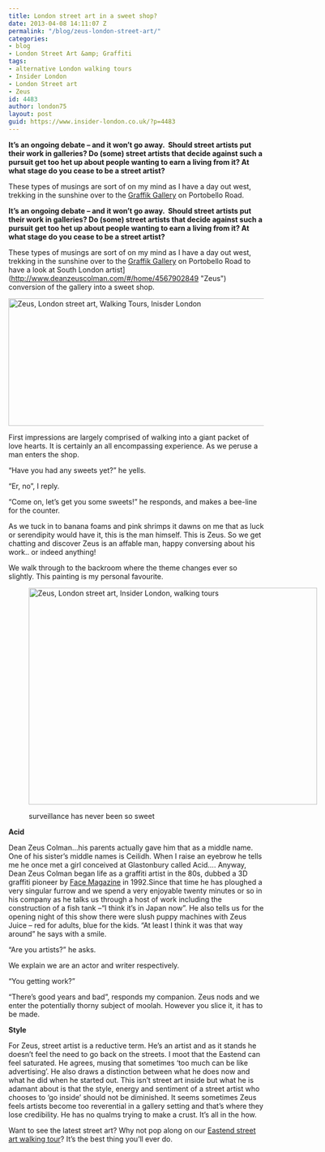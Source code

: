 ```yaml
---
title: London street art in a sweet shop?
date: 2013-04-08 14:11:07 Z
permalink: "/blog/zeus-london-street-art/"
categories:
- blog
- London Street Art &amp; Graffiti
tags:
- alternative London walking tours
- Insider London
- London Street art
- Zeus
id: 4483
author: london75
layout: post
guid: https://www.insider-london.co.uk/?p=4483
---
```


**It’s an ongoing debate – and it won’t go away.  Should street artists put their work in galleries? Do (some) street artists that decide against such a pursuit get too het up about people wanting to earn a living from it? At what stage do you cease to be a street artist?**

These types of musings are sort of on my mind as I have a day out west, trekking in the sunshine over to the [Graffik Gallery](http://www.graffikgallery.com/ "Graffik Gallery") on Portobello Road.

**It’s an ongoing debate – and it won’t go away.  Should street artists put their work in galleries? Do (some) street artists that decide against such a pursuit get too het up about people wanting to earn a living from it? At what stage do you cease to be a street artist?**

These types of musings are sort of on my mind as I have a day out west, trekking in the sunshine over to the [Graffik Gallery](http://www.graffikgallery.com/ "Graffik Gallery") on Portobello Road to have a look at South London artist](http://www.deanzeuscolman.com/#/home/4567902849 "Zeus") conversion of the gallery into a sweet shop.

<a href="/zeus-london-street-art/" rel="attachment wp-att-4488"><img class="alignnone size-full wp-image-4488" alt="Zeus, London street art, Walking Tours, Inisder London" src="/wp-content/uploads/2013/02/Zeus.png" width="569" height="251" /></a>

First impressions are largely comprised of walking into a giant packet of love hearts. It is certainly an all encompassing experience. As we peruse a man enters the shop.

“Have you had any sweets yet?” he yells.

“Er, no”, I reply.

“Come on, let’s get you some sweets!” he responds, and makes a bee-line for the counter.

As we tuck in to banana foams and pink shrimps it dawns on me that as luck or serendipity would have it, this is the man himself. This is Zeus. So we get chatting and discover Zeus is an affable man, happy conversing about his work.. or indeed anything!

We walk through to the backroom where the theme changes ever so slightly. This painting is my personal favourite.<figure id="attachment_4493" style="width: 569px" class="wp-caption alignnone">

<a href="/zeus-london-street-art/" rel="attachment wp-att-4493"><img class="size-full wp-image-4493" alt="Zeus, London street art, Insider London, walking tours" src="/wp-content/uploads/2013/02/Mirror.jpg" width="569" height="427" /></a><figcaption class="wp-caption-text">surveillance has never been so sweet</figcaption></figure>

**Acid**

Dean Zeus Colman&#8230;his parents actually gave him that as a middle name. One of his sister’s middle names is Ceilidh. When I raise an eyebrow he tells me he once met a girl conceived at Glastonbury called Acid&#8230;. Anyway, Dean Zeus Colman began life as a graffiti artist in the 80s, dubbed a 3D graffiti pioneer by [Face Magazine](http://thefacearchive.tumblr.com/ "Face") in 1992.Since that time he has ploughed a very singular furrow and we spend a very enjoyable twenty minutes or so in his company as he talks us through a host of work including the construction of a fish tank –“I think it’s in Japan now”. He also tells us for the opening night of this show there were slush puppy machines with Zeus Juice – red for adults, blue for the kids. “At least I think it was that way around” he says with a smile.

&#8220;Are you artists?&#8221; he asks.

We explain we are an actor and writer respectively.

&#8220;You getting work?&#8221;

&#8220;There’s good years and bad&#8221;, responds my companion. Zeus nods and we enter the potentially thorny subject of moolah. However you slice it, it has to be made.

**Style**

For Zeus, street artist is a reductive term. He’s an artist and as it stands he doesn’t feel the need to go back on the streets. I moot that the Eastend can feel saturated. He agrees, musing that sometimes ‘too much can be like advertising’. He also draws a distinction between what he does now and what he did when he started out. This isn’t street art inside but what he is adamant about is that the style, energy and sentiment of a street artist who chooses to ‘go inside’ should not be diminished. It seems sometimes Zeus feels artists become too reverential in a gallery setting and that’s where they lose credibility. He has no qualms trying to make a crust. It’s all in the how.

Want to see the latest street art? Why not pop along on our [Eastend street art walking tour](https://www.insider-london.co.uk/tours/street-art-tour-london/ "street art walking tour")? It&#8217;s the best thing you&#8217;ll ever do.
